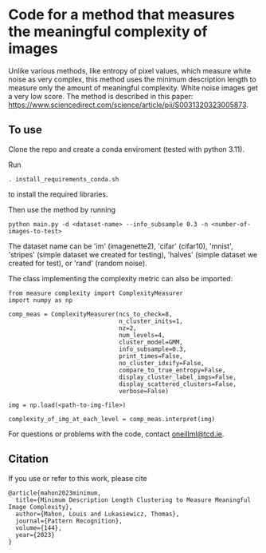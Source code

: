 # Code for a method that measures the meaningful complexity of images
Unlike various methods, like entropy of pixel values, which measure white noise as very complex, this method uses the minimum description length to measure only the amount of meaningful complexity. White noise images get a very low score.
The method is described in this paper: https://www.sciencedirect.com/science/article/pii/S0031320323005873.

## To use
Clone the repo and create a conda enviroment (tested with python 3.11).

Run

`. install_requirements_conda.sh` 

to install the required libraries.

Then use the method by running

`python main.py -d <dataset-name> --info_subsample 0.3 -n <number-of-images-to-test>`

The dataset name can be 'im' (imagenette2), 'cifar' (cifar10), 'mnist', 'stripes' (simple dataset we created for testing), 'halves' (simple dataset we created for test), or 'rand' (random noise).

The class implementing the complexity metric can also be imported:

```
from measure complexity import ComplexityMeasurer
import numpy as np

comp_meas = ComplexityMeasurer(ncs_to_check=8,                                           
                               n_cluster_inits=1,                                     
                               nz=2,
                               num_levels=4,
                               cluster_model=GMM,                                         
                               info_subsample=0.3,
                               print_times=False,
                               no_cluster_idxify=False,                                 
                               compare_to_true_entropy=False,            
                               display_cluster_label_imgs=False,               
                               display_scattered_clusters=False,          
                               verbose=False)

img = np.load(<path-to-img-file>)

complexity_of_img_at_each_level = comp_meas.interpret(img)
```

For questions or problems with the code, contact oneillml@tcd.ie.


## Citation
If you use or refer to this work, please cite 
```
@article{mahon2023minimum,
  title={Minimum Description Length Clustering to Measure Meaningful Image Complexity},
  author={Mahon, Louis and Lukasiewicz, Thomas},
  journal={Pattern Recognition},
  volume={144},
  year={2023}
}
```
